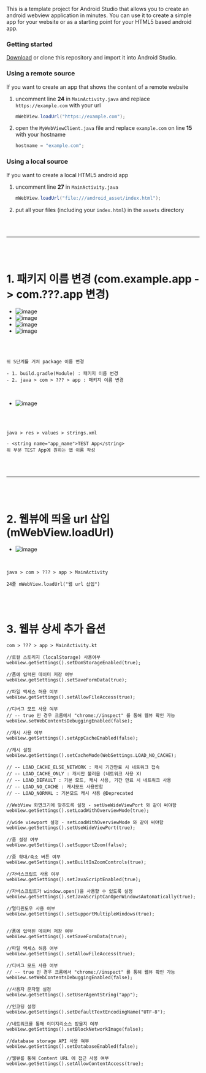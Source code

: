 This is a template project for Android Studio that allows you to create an android webview application in minutes. You can use it to create a simple app for your website or as a starting point for your HTML5 based android app.

### Getting started

[Download](https://github.com/slymax/webview/archive/master.zip) or clone this repository and import it into Android Studio.

### Using a remote source

If you want to create an app that shows the content of a remote website

1. uncomment line **24** in `MainActivity.java` and replace `https://example.com` with your url

   ```java
   mWebView.loadUrl("https://example.com");
   ```

2. open the `MyWebViewClient.java` file and replace `example.com` on line **15** with your hostname

   ```java
   hostname = "example.com";
   ```

### Using a local source

If you want to create a local HTML5 android app

1. uncomment line **27** in `MainActivity.java`

   ```java
   mWebView.loadUrl("file:///android_asset/index.html");
   ```

2. put all your files (including your `index.html`) in the `assets` directory

<br />
<br />

---

<br />
<br />

# 1. 패키지 이름 변경 (com.example.app -> com.???.app 변경)

- ![image](./image/a1.png)
- ![image](./image/a2.png)
- ![image](./image/a3.png)
- ![image](./image/a4.png)

<br />
<br />

```
위 5단계를 거처 package 이름 변경

- 1. build.gradle(Module) : 패키지 이름 변경
- 2. java > com > ??? > app : 패키지 이름 변경
```

<br />

- ![image](./image/a5.png)

<br />
<br />

```
java > res > values > strings.xml

- <string name="app_name">TEST App</string>
위 부분 TEST App에 원하는 앱 이름 작성
```

<br />
<br />

---

<br />
<br />

# 2. 웹뷰에 띄울 url 삽입 (mWebView.loadUrl)

- ![image](./image/a6.png)

<br />

```
java > com > ??? > app > MainActivity

24줄 mWebView.loadUrl("웹 url 삽입")
```

<br />
<br />

# 3. 웹뷰 상세 추가 옵션

```
com > ??? > app > MainActivity.kt

//로컬 스토리지 (localStorage) 사용여부
webView.getSettings().setDomStorageEnabled(true);

//폼에 입력된 데이터 저장 여부
webView.getSettings().setSaveFormData(true);

//파일 액세스 허용 여부
webView.getSettings().setAllowFileAccess(true);

//디버그 모드 사용 여부
// -- true 인 경우 크롬에서 "chrome://inspect" 를 통해 웹뷰 확인 가능
webView.setWebContentsDebuggingEnabled(false);

//캐시 사용 여부
webView.getSettings().setAppCacheEnabled(false);

//캐시 설정
webView.getSettings().setCacheMode(WebSettings.LOAD_NO_CACHE);

// -- LOAD_CACHE_ELSE_NETWORK : 캐시 기간만료 시 네트워크 접속
// -- LOAD_CACHE_ONLY : 캐시만 불러옴 (네트워크 사용 X)
// -- LOAD_DEFAULT : 기본 모드, 캐시 사용, 기간 만료 시 네트워크 사용
// -- LOAD_NO_CACHE : 캐시모드 사용안함
// -- LOAD_NORMAL : 기본모드 캐시 사용 @Deprecated

//WebView 화면크기에 맞추도록 설정 - setUseWideViewPort 와 같이 써야함
webView.getSettings().setLoadWithOverviewMode(true);

//wide viewport 설정 - setLoadWithOverviewMode 와 같이 써야함
webView.getSettings().setUseWideViewPort(true);

//줌 설정 여부
webView.getSettings().setSupportZoom(false);

//줌 확대/축소 버튼 여부
webView.getSettings().setBuiltInZoomControls(true);

//자바스크립트 사용 여부
webView.getSettings().setJavaScriptEnabled(true);

//자바스크립트가 window.open()을 사용할 수 있도록 설정
webView.getSettings().setJavaScriptCanOpenWindowsAutomatically(true);

//멀티윈도우 사용 여부
webView.getSettings().setSupportMultipleWindows(true);


//폼에 입력된 데이터 저장 여부
webView.getSettings().setSaveFormData(true);

//파일 액세스 허용 여부
webView.getSettings().setAllowFileAccess(true);

//디버그 모드 사용 여부
// -- true 인 경우 크롬에서 "chrome://inspect" 를 통해 웹뷰 확인 가능
webView.setWebContentsDebuggingEnabled(false);

//사용자 문자열 설정
webView.getSettings().setUserAgentString("app");

//인코딩 설정
webView.getSettings().setDefaultTextEncodingName("UTF-8");

//네트워크를 통해 이미지리소스 받을지 여부
webView.getSettings().setBlockNetworkImage(false);

//database storage API 사용 여부
webView.getSettings().setDatabaseEnabled(false);

//웹뷰를 통해 Content URL 에 접근 사용 여부
webView.getSettings().setAllowContentAccess(true);
```
